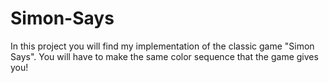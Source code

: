 # Simon-Says
In this project you will find my implementation of the classic game "Simon Says".  You will have to make the same color sequence that the game gives you!
